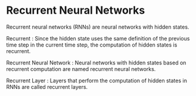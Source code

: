 # Recurrent Neural Networks

Recurrent neural networks (RNNs) are neural networks with hidden states.

Recurrent
: Since the hidden state uses the same definition of the previous time step
  in the current time step, the computation of hidden states is recurrent.

Recurrent Neural Network
: Neural networks with hidden states based on recurrent computation are named
  recurrent neural networks.

Recurrent Layer
: Layers that perform the computation of hidden states in RNNs are called
  recurrent layers.
